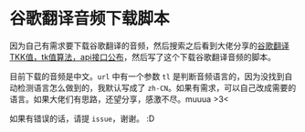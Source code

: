 # 谷歌翻译音频下载脚本

因为自己有需求要下载谷歌翻译的音频，然后搜索之后看到大佬分享的[谷歌翻译 TKK值，tk值算法，api接口公布](https://www.52pojie.cn/thread-707169-1-1.html)，然后写了这个下载谷歌翻译音频的脚本。

目前下载的音频是中文。`url` 中有一个参数 `tl` 是判断音频语言的，因为没找到自动检测语言怎么做到的，我默认写成了 `zh-CN`。如果有需求，可以自己改成需要的语言。如果大佬们有思路，还望分享，感激不尽。muuua >3<

如果有错误的话，请提 `issue`，谢谢。 :D
